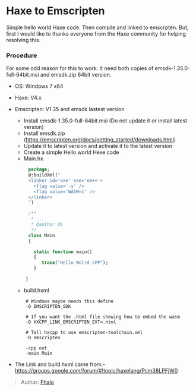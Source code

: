 [tags]: / "Haxe, Emscripten"
# Haxe to Emscripten
Simple hello world  Haxe code. Then compile and linked to emscrpten.
But, first I would like to thanks everyone from the Haxe community for helping
resolving this.

### Procedure
For some odd reason for this to work. It need both copies of emsdk-1.35.0-full-64bit.msi and emsdk.zip 64bit version.


* OS: Windows 7 x64
* Haxe: V4.x
* Emscripten: V1.35 and emsdk lastest version

  * Install emsdk-1.35.0-full-64bit.msi (Do not update it or install latest version)
  * Install emsdk.zip (https://emscripten.org/docs/getting_started/downloads.html)
  * Update it to latest version and activate it to the latest version
  * Create a simple Hello world Hexe code
   * Main.hx
   
    ```haxe
         package;
         @:buildXml("
         <linker id='exe' exe='em++'>
           <flag value='-s' />
           <flag value='WASM=1' />
         </linker>
         ")

         /**
          * ...
          * @author ds
          */
         class Main 
         {

           static function main() 
           {
              trace("Hello Wolrd CPP");
           }

        }
    ```
    * build.hxml
   ```
       # Windows maybe needs this define
       -D EMSCRIPTEN_SDK

       # If you want the .html file showing how to embed the wasm
       -D HXCPP_LINK_EMSCRIPTEN_EXT=.html

       # Tell hxcpp to use emscripten-toolchain.xml
       -D emscripten

       -cpp out
       -main Main
    ```
 * The Link and build.hxml came from:- https://groups.google.com/forum/#!topic/haxelang/Pcm38LPFjW0


> Author: [Fhalo](https://github.com/Fhalo48)

